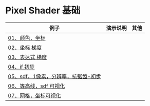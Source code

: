 # Pixel Shader 基础

|例子|演示说明|其他|
|--|--|--|
|[01、颜色，坐标](./01_color.glsl)|||
|[02、坐标 梯度](./02_coord_gradient.glsl)|||
|[03、表达式 梯度](./03_expr_gradient.glsl)|||
|[04、if 初步](./04_step.glsl)|||
|[05、sdf，1像素，分辨率，抗锯齿-初步](./05_circle.glsl)|||
|[06、等高线，sdf 可视化](./06_isoheight.glsl)|||
|[07、网格，坐标可视化](./07_grid.glsl)|||